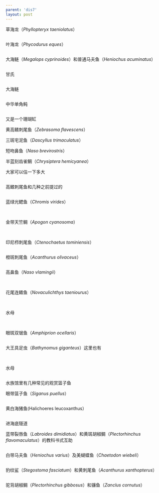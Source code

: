 ```yaml
---
parent: 'dis7'
layout: post
---
```

草海龙（<i>Phyllopteryx taeniolatus</i>）

<img class='disc' data-src='https://lykoseremos.github.io/gmalb-01/dis7/427.jpg'>

叶海龙（<i>Phycodurus eques</i>）

<img class='disc' data-src='https://lykoseremos.github.io/gmalb-01/dis7/428.jpg'>

大海鲢（<i>Megalops cyprinoides</i>）和普通马夫鱼（<i>Heniochus acuminatus</i>）

<img class='disc' data-src='https://lykoseremos.github.io/gmalb-01/dis7/429.jpg'>

甘氏

<img class='disc' data-src='https://lykoseremos.github.io/gmalb-01/dis7/430.jpg'>

大海鲢

<img class='disc' data-src='https://lykoseremos.github.io/gmalb-01/dis7/431.jpg'>

中华单角鲀

<img class='disc' data-src='https://lykoseremos.github.io/gmalb-01/dis7/432.jpg'>

又是一个珊瑚缸

黄高鳍刺尾鱼（<i>Zebrasoma flavescens</i>）

三斑宅泥鱼（<i>Dascyllus trimaculatus</i>）

短吻鼻鱼（<i>Naso brevirostris</i>）

半蓝刻齿雀鲷（<i>Chrysiptera hemicyanea</i>）

大家可以估一下多大

<img class='disc' data-src='https://lykoseremos.github.io/gmalb-01/dis7/433.jpg'>

高鳍刺尾鱼和几种之前提过的

<img class='disc' data-src='https://lykoseremos.github.io/gmalb-01/dis7/434.jpg'>

蓝绿光鳃鱼（<i>Chromis virides</i>）

<img class='disc' data-src='https://lykoseremos.github.io/gmalb-01/dis7/435.jpg'>

<img class='disc' data-src='https://lykoseremos.github.io/gmalb-01/dis7/436.jpg'>

金带天竺鲷（<i>Apogon cyanosoma</i>）

<img class='disc' data-src='https://lykoseremos.github.io/gmalb-01/dis7/437.jpg'>

<img class='disc' data-src='https://lykoseremos.github.io/gmalb-01/dis7/438.jpg'>

印尼栉刺尾鱼（<i>Ctenochaetus tominiensis</i>）

<img class='disc' data-src='https://lykoseremos.github.io/gmalb-01/dis7/439.jpg'>

橙斑刺尾鱼（<i>Acanthurus olivaceus</i>）

<img class='disc' data-src='https://lykoseremos.github.io/gmalb-01/dis7/440.jpg'>

高鼻鱼（<i>Naso vlamingii</i>）

<img class='disc' data-src='https://lykoseremos.github.io/gmalb-01/dis7/441.jpg'>

<img class='disc' data-src='https://lykoseremos.github.io/gmalb-01/dis7/442.jpg'>

花尾连鳍鱼（<i>Novaculichthys taeniourus</i>）

<img class='disc' data-src='https://lykoseremos.github.io/gmalb-01/dis7/443.jpg'>

<img class='disc' data-src='https://lykoseremos.github.io/gmalb-01/dis7/444.jpg'>

水母

<img class='disc' data-src='https://lykoseremos.github.io/gmalb-01/dis7/445.jpg'>

<img class='disc' data-src='https://lykoseremos.github.io/gmalb-01/dis7/446.jpg'>

眼斑双锯鱼（<i>Amphiprion ocellaris</i>）

<img class='disc' data-src='https://lykoseremos.github.io/gmalb-01/dis7/447.jpg'>

大王具足虫（<i>Bathynomus giganteus</i>）这里也有

<img class='disc' data-src='https://lykoseremos.github.io/gmalb-01/dis7/448.jpg'>

<img class='disc' data-src='https://lykoseremos.github.io/gmalb-01/dis7/449.jpg'>

水母

<img class='disc' data-src='https://lykoseremos.github.io/gmalb-01/dis7/450.jpg'>

水族馆里有几种常见的观赏篮子鱼

眼带篮子鱼（<i>Siganus puellus</i>）

<img class='disc' data-src='https://lykoseremos.github.io/gmalb-01/dis7/451.jpg'>

黄白海猪鱼(Halichoeres leucoxanthus</i>）

<img class='disc' data-src='https://lykoseremos.github.io/gmalb-01/dis7/452.jpg'>

进海底隧道

蓝带裂唇鱼（<i>Labroides dimidiatus</i>）和黄斑胡椒鲷（<i>Plectorhinchus flavomaculatus</i>）的教科书式互助

<img class='disc' data-src='https://lykoseremos.github.io/gmalb-01/dis7/454.jpg'>

白带马夫鱼（<i>Heniochus varius</i>）及美蝴蝶鱼（<i>Chaetodon wiebeli</i>）

<img class='disc' data-src='https://lykoseremos.github.io/gmalb-01/dis7/455.jpg'>

豹纹鲨（<i>Stegostoma fasciatum</i>）和黄刺尾鱼（<i>Acanthurus xanthopterus</i>）

<img class='disc' data-src='https://lykoseremos.github.io/gmalb-01/dis7/456.jpg'>

驼背胡椒鲷（<i>Plectorhinchus gibbosus</i>）和镰鱼（<i>Zanclus cornutus</i>）

<img class='disc' data-src='https://lykoseremos.github.io/gmalb-01/dis7/457.jpg'>
